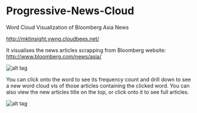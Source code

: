 Progressive-News-Cloud
======================

Word Cloud Visualization of Bloomberg Asia News

http://mktinsight.ywng.cloudbees.net/

It visualises the news articles scrapping from Bloomberg website: http://www.bloomberg.com/news/asia/

![alt tag](https://raw.github.com/ywng/Progressive-News-Cloud/master/screen%20shot%20main.png)



You can click onto the word to see its frequency count and drill down to see a new word cloud vis of those articles containing the clicked word. You can also view the new articles title on the top, or click onto it to see full articles.

![alt tag](https://raw.github.com/ywng/Progressive-News-Cloud/master/screen%20shot%20sub.png)
